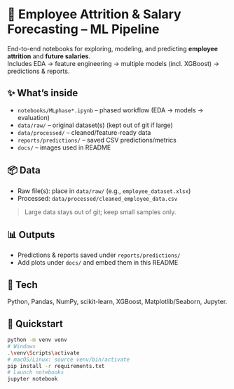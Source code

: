 # 🧠 Employee Attrition & Salary Forecasting – ML Pipeline

End-to-end notebooks for exploring, modeling, and predicting **employee attrition** and **future salaries**.  
Includes EDA → feature engineering → multiple models (incl. XGBoost) → predictions & reports.

## ✨ What’s inside
- `notebooks/MLphase*.ipynb` – phased workflow (EDA → models → evaluation)
- `data/raw/` – original dataset(s) (kept out of git if large)
- `data/processed/` – cleaned/feature-ready data
- `reports/predictions/` – saved CSV predictions/metrics
- `docs/` – images used in README

## 📦 Data
- Raw file(s): place in `data/raw/` (e.g., `employee_dataset.xlsx`)
- Processed: `data/processed/cleaned_employee_data.csv`
> Large data stays out of git; keep small samples only.

## 📊 Outputs
- Predictions & reports saved under `reports/predictions/`
- Add plots under `docs/` and embed them in this README

## 🧰 Tech
Python, Pandas, NumPy, scikit-learn, XGBoost, Matplotlib/Seaborn, Jupyter.

## 🚀 Quickstart
```bash
python -m venv venv
# Windows
.\venv\Scripts\activate
# macOS/Linux: source venv/bin/activate
pip install -r requirements.txt
# Launch notebooks
jupyter notebook

